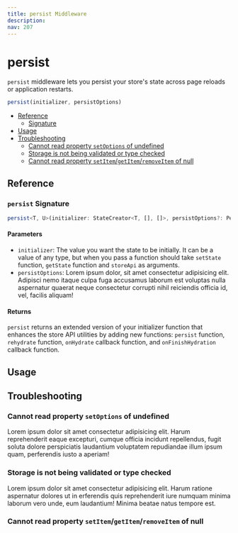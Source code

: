 ```yaml
---
title: persist Middleware
description:
nav: 207
---
```


# persist

`persist` middleware lets you persist your store's state across page reloads or application
restarts.

```js
persist(initializer, persistOptions)
```

- [Reference](#reference)
  - [Signature](#persist-signature)
- [Usage](#usage)
- [Troubleshooting](#troubleshooting)
  - [Cannot read property `setOptions` of undefined](#cannot-read-property-setoptions-of-undefined)
  - [Storage is not being validated or type checked](#storage-is-not-being-validated-or-type-checked)
  - [Cannot read property `setItem`/`getItem`/`removeItem` of null](#cannot-read-property-setitemgetitemremoveitem-of-null)

## Reference

### `persist` Signature

```ts
persist<T, U>(initializer: StateCreator<T, [], []>, persistOptions?: PersistOptions<T, U>): StateCreator<T, [], []>
```

#### Parameters

- `initializer`: The value you want the state to be initially. It can be a value of any type, but
  when you pass a function should take `setState` function, `getState` function and `storeApi` as
  arguments.
- `persistOptions`: Lorem ipsum dolor, sit amet consectetur adipisicing elit. Adipisci nemo itaque
  culpa fuga accusamus laborum est voluptas nulla aspernatur quaerat neque consectetur corrupti
  nihil reiciendis officia id, vel, facilis aliquam!

#### Returns

`persist` returns an extended version of your initializer function that enhances the store API
utilities by adding new functions: `persist` function, `rehydrate` function, `onHydrate` callback
function, and `onFinishHydration` callback function.

## Usage

## Troubleshooting

### Cannot read property `setOptions` of undefined

Lorem ipsum dolor sit amet consectetur adipisicing elit. Harum reprehenderit eaque excepturi,
cumque officia incidunt repellendus, fugit soluta dolore perspiciatis laudantium voluptatem
repudiandae illum ipsum quam, perferendis iusto a aperiam!

### Storage is not being validated or type checked

Lorem ipsum dolor sit amet consectetur adipisicing elit. Harum ratione aspernatur dolores ut in
erferendis quis reprehenderit iure numquam minima laborum vero unde, eum laudantium! Minima beatae
natus tempore est.

### Cannot read property `setItem`/`getItem`/`removeItem` of null
